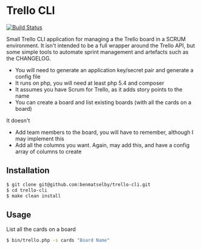 Trello CLI
==========

[![Build Status](https://travis-ci.org/benmatselby/trello-cli.png?branch=master)](https://travis-ci.org/benmatselby/trello-cli)

Small Trello CLI application for managing a the Trello board in a SCRUM environment. It isn't intended to be a full wrapper around the Trello API, but some simple tools to automate sprint management and artefacts such as the CHANGELOG.

* You will need to generate an application key/secret pair and generate a config file
* It runs on php, you will need at least php 5.4 and composer
* It assumes you have Scrum for Trello, as it adds story points to the name
* You can create a board and list existing boards (with all the cards on a board)

It doesn't
* Add team members to the board, you will have to remember, although I may implement this
* Add all the columns you want. Again, may add this, and have a config array of columns to create


Installation
------------

```bash
$ git clone git@github.com:benmatselby/trello-cli.git
$ cd trello-cli
$ make clean install
```


Usage
-----

List all the cards on a board

```bash
$ bin/trello.php -s cards "Board Name"
```


